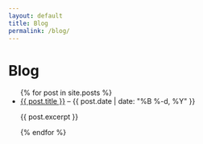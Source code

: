 ```yaml
---
layout: default
title: Blog
permalink: /blog/
---
```


<h1>Blog</h1>
<ul>
{% for post in site.posts %}
  <li>
    <a href="{{ post.url }}">{{ post.title }}</a> – <span>{{ post.date | date: "%B %-d, %Y" }}</span>
    <p>{{ post.excerpt }}</p>
  </li>
{% endfor %}
</ul>
